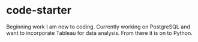 # code-starter
Beginning work
I am new to coding. Currently working on PostgreSQL and want to incorporate Tableau for data analysis. From there it is on to Python. 
